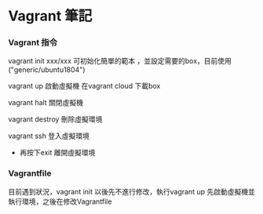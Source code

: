 # Vagrant 筆記

### Vagrant 指令
vagrant init xxx/xxx  可初始化簡單的範本 ，並設定需要的box，目前使用("generic/ubuntu1804")

vagrant up 啟動虛擬機 在vagrant cloud 下載box

vagrant halt 關閉虛擬機

vagrant destroy 刪除虛擬環境

vagrant ssh 登入虛擬環境
  - 再按下exit 離開虛擬環境

### Vagrantfile

  目前遇到狀況，vagrant init 以後先不進行修改，執行vagrant up 先啟動虛擬機並執行環境，之後在修改Vagrantfile 

  
